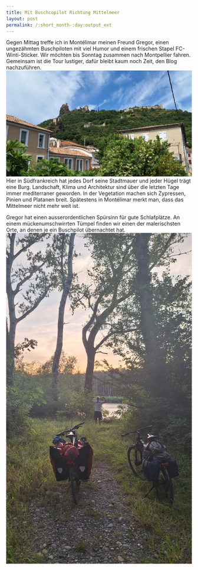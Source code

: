 ```yaml
---
title: Mit Buschcopilot Richtung Mittelmeer
layout: post
permalink: /:short_month-:day:output_ext
---
```

Gegen Mittag treffe ich in Montélimar meinen Freund Gregor, einen ungezähmten Buschpiloten mit viel Humor und einem frischen Stapel FC-Winti-Sticker. Wir möchten bis Sonntag zusammen nach Montpellier fahren. Gemeinsam ist die Tour lustiger, dafür bleibt kaum noch Zeit, den Blog nachzuführen.
![](assets/20240717_113807.jpg)
Hier in Südfrankreich hat jedes Dorf seine Stadtmauer und jeder Hügel trägt eine Burg. Landschaft, Klima und Architektur sind über die letzten Tage immer mediterraner geworden. In der Vegetation machen sich Zypressen, Pinien und Platanen breit. Spätestens in Montélimar merkt man, dass das Mittelmeer nicht mehr weit ist.

Gregor hat einen ausserordentlichen Spürsinn für gute Schlafplätze. An einem mückenumschwirrten Tümpel finden wir einen der malerischsten Orte, an denen je ein Buschpilot übernachtet hat.
![](assets/20240717_210253.jpg)
